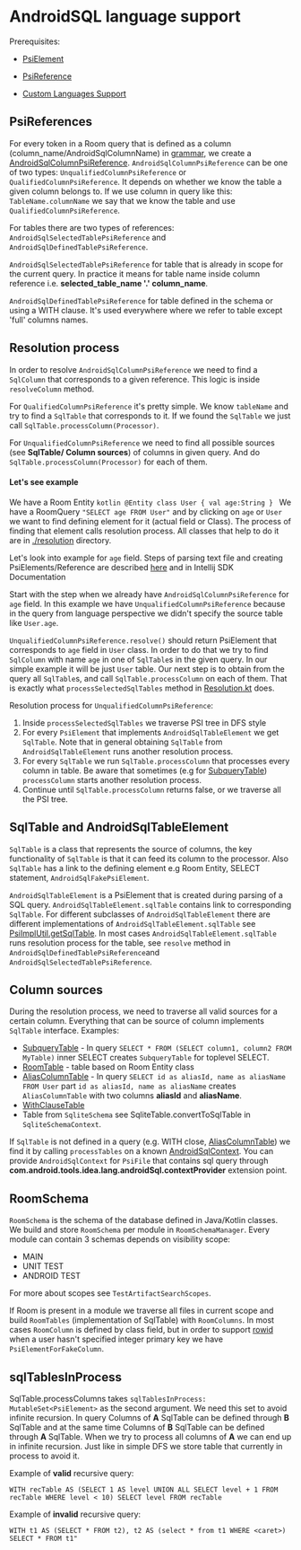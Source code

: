 # AndroidSQL language support

Prerequisites:

* [PsiElement](https://www.jetbrains.org/intellij/sdk/docs/basics/architectural_overview/psi_elements.html)

* [PsiReference](https://www.jetbrains.org/intellij/sdk/docs/basics/architectural_overview/psi_references.html)

* [Custom Languages Support](../README.md)

## PsiReferences

For every token in a Room query that is defined as a column (column_name/AndroidSqlColumnName) in [grammar](./parser/roomSql.bnf), we create
a [AndroidSqlColumnPsiReference](./resolution/References.kt). `AndroidSqlColumnPsiReference` can be one of two types:
`UnqualifiedColumnPsiReference` or `QualifiedColumnPsiReference`. It depends on whether we know the table a given column belongs to. If we
use column in query like this: `TableName.columnName` we say that we know the table and use `QualifiedColumnPsiReference`.

For tables there are two types of references: `AndroidSqlSelectedTablePsiReference` and `AndroidSqlDefinedTablePsiReference`.

`AndroidSqlSelectedTablePsiReference` for table that is already in scope for the current query. In practice it means for table name inside
 column reference i.e. **selected_table_name '.' column_name**.

`AndroidSqlDefinedTablePsiReference` for table defined in the schema or using a WITH clause. It's used everywhere where we refer to table
except 'full' columns names.

## Resolution process

In order to resolve `AndroidSqlColumnPsiReference` we need to find a `SqlColumn` that corresponds to a given reference. This logic is inside
`resolveColumn` method.

For `QualifiedColumnPsiReference` it's pretty simple. We know `tableName` and try to find a `SqlTable` that corresponds to it. If we found
 the `SqlTable` we just call `SqlTable.processColumn(Processor)`.

For `UnqualifiedColumnPsiReference` we need to find all possible sources (see **SqlTable/ Column sources**) of columns in given query.
And do `SqlTable.processColumn(Processor)` for each of them.

#### Let's see example

We have a Room Entity ```kotlin @Entity class User { val age:String } ``` We have a RoomQuery `"SELECT age FROM User"` and by clicking on
`age` or `User` we want to find defining element for it (actual field or Class). The process of finding that element calls resolution
process. All classes that help to do it are in [./resolution](./resolution) directory.

Let's look into example for `age` field.
Steps of parsing text file and creating PsiElements/Reference are described [here](../README.md) and in Intellij SDK Documentation

Start with the step when we already have `AndroidSqlColumnPsiReference` for `age` field. In this example we have
`UnqualifiedColumnPsiReference` because in the query from language perspective we didn't specify the source table like `User.age`.

`UnqualifiedColumnPsiReference.resolve()` should return PsiElement that corresponds to `age` field in `User` class. In order to do that we
try to find `SqlColumn` with name `age` in one of `SqlTable`s in the given query. In our simple example it will be just `User` table. Our
next step is to obtain from the query all `SqlTable`s, and call `SqlTable.processColumn` on each of them. That is exactly what
`processSelectedSqlTables` method in [Resolution.kt](./resolution/Resolution.kt) does.

Resolution process for `UnqualifiedColumnPsiReference`:
1. Inside `processSelectedSqlTables` we traverse PSI tree in DFS style
2. For every `PsiElement` that implements `AndroidSqlTableElement` we get `SqlTable`. Note that in general obtaining `SqlTable` from
`AndroidSqlTableElement` runs another resolution process.
3. For every `SqlTable` we run `SqlTable.processColumn` that processes every column in table. Be aware that sometimes
(e.g for [SubqueryTable](./resolution/SubqueryTable.kt)) `processColumn` starts another resolution process.
4. Continue until `SqlTable.processColumn` returns false, or we traverse all the PSI tree.

## SqlTable and AndroidSqlTableElement

`SqlTable` is a class that represents the source of columns, the key functionality of `SqlTable` is that it can feed its column to the
processor. Also `SqlTable` has a link to the defining element e.g Room Entity, SELECT statement, `AndroidSqlFakePsiElement`.

`AndroidSqlTableElement` is a PsiElement that is created during parsing of a SQL query. `AndroidSqlTableElement.sqlTable` contains link to
corresponding `SqlTable`. For different subclasses of `AndroidSqlTableElement` there are different implementations of
`AndroidSqlTableElement.sqlTable` see [PsiImplUtil.getSqlTable](./psi/PsiImplUtil.kt). In most cases `AndroidSqlTableElement.sqlTable` runs
resolution process for the table, see `resolve` method in `AndroidSqlDefinedTablePsiReference`and `AndroidSqlSelectedTablePsiReference`.

## Column sources

During the resolution process, we need to traverse all valid sources for a certain column. Everything that can be source of column
implements `SqlTable` interface. Examples:

* [SubqueryTable](./resolution/SubqueryTable.kt) - In query `SELECT * FROM (SELECT column1, column2 FROM MyTable)` inner SELECT creates
`SubqueryTable` for toplevel SELECT.
* [RoomTable](./room/RoomSchema.kt) - table based on Room Entity class
* [AliasColumnTable](./resolution/AliasColumnsTable.kt) - In query `SELECT id as aliasId, name as aliasName FROM User` part
`id as aliasId, name as aliasName` creates `AliasColumnTable` with two columns **aliasId** and **aliasName**.
* [WithClauseTable](./resolution/WithClauseTable.kt)
* Table from `SqliteSchema` see SqliteTable.convertToSqlTable in `SqliteSchemaContext`.

If `SqlTable` is not defined in a query (e.g. WITH close, [AliasColumnTable](./resolution/AliasColumnsTable.kt)) we find it by calling
`processTables` on a known [AndroidSqlContext](./AndroidSqlContext.kt). You can provide `AndroidSqlContext` for `PsiFile` that contains sql
query through **com.android.tools.idea.lang.androidSql.contextProvider** extension point.

## RoomSchema

`RoomSchema` is the schema of the database defined in Java/Kotlin classes. We build and store `RoomSchema` per module in
`RoomSchemaManager`. Every module can contain 3 schemas depends on visibility scope:

* MAIN
* UNIT TEST
* ANDROID TEST

For more about scopes see `TestArtifactSearchScopes`.

If Room is present in a module we traverse all files in current scope and build `RoomTables` (implementation of SqlTable) with
`RoomColumns`. In most cases `RoomColumn` is defined by class field, but in order to support
[rowid](https://sqlite.org/lang_createtable.html#rowid) when a user hasn't specified integer primary key we have `PsiElementForFakeColumn`.

## sqlTablesInProcess

SqlTable.processColumns takes `sqlTablesInProcess: MutableSet<PsiElement>` as the second argument. We need this set to avoid infinite
recursion. In query Columns of **A** SqlTable can be defined through **B** SqlTable and at the same time Columns of **B** SqlTable can be
defined through **A** SqlTable. When we try to process all columns of **A** we can end up in infinite recursion. Just like in simple DFS we
store table that currently in process to avoid it.

Example of **valid** recursive query:

 ``` WITH recTable AS (SELECT 1 AS level UNION ALL SELECT level + 1 FROM recTable WHERE level < 10) SELECT level FROM recTable ```

Example of **invalid** recursive query:

 ``` WITH t1 AS (SELECT * FROM t2), t2 AS (select * from t1 WHERE <caret>) SELECT * FROM t1" ```
